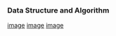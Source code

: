 ### Data Structure and Algorithm
[image](https://github.com/15529343201/JAVA/blob/master/screenshots/1.PNG)
[image](https://github.com/15529343201/JAVA/blob/master/screenshots/2.PNG)
[image](https://github.com/15529343201/JAVA/blob/master/screenshots/3.PNG)